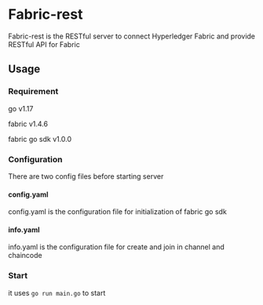 # Fabric-rest

Fabric-rest is the RESTful server to connect Hyperledger Fabric and provide RESTful API for Fabric

## Usage

### Requirement

go v1.17

fabric v1.4.6

fabric go sdk v1.0.0

### Configuration

There are two config files before starting server

#### config.yaml

config.yaml is the configuration file for initialization of fabric go sdk

#### info.yaml

info.yaml is the configuration file for create and join in channel and chaincode

### Start

it uses `go run main.go` to start